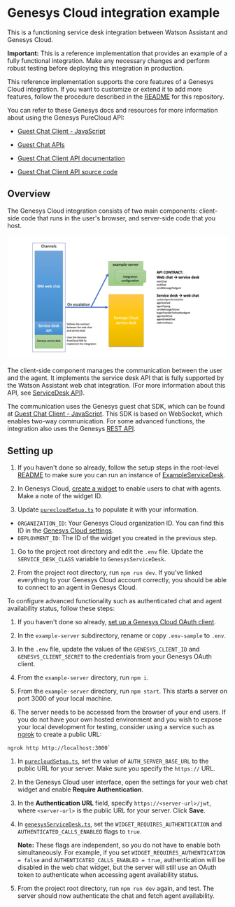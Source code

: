 # Genesys Cloud integration example

This is a functioning service desk integration between Watson Assistant and Genesys Cloud.

**Important:**  This is a reference implementation that provides an example of a fully functional integration. Make any necessary changes and perform robust testing before deploying this integration in production.

This reference implementation supports the core features of a Genesys Cloud integration. If you want to customize or extend it to add more features, follow the procedure described in the [README](../../../README.md) for this repository.

  You can refer to these Genesys docs and resources for more information about using the Genesys PureCloud API:

  - [Guest Chat Client - JavaScript](https://developer.mypurecloud.com/api/rest/client-libraries/javascript-guest/index.html)

  - [Guest Chat APIs](https://developer.mypurecloud.com/api/webchat/guestchat.html)

  - [Guest Chat Client API documentation](https://developer.mypurecloud.com/api/rest/client-libraries/javascript-guest/WebChatApi.html)

  - [Guest Chat Client API source code](https://github.com/MyPureCloud/purecloud-guest-chat-client-javascript/blob/9599e33609a87358671532b10e53fad24e592373/build/src/purecloud-guest-chat-client/api/WebChatApi.js)

## Overview

The Genesys Cloud integration consists of two main components: client-side code that runs in the user's browser, and server-side code that you host.

![Genesys Architecture Overview](./arch-overview.png)

The client-side component manages the communication between the user and the agent. It implements the service desk API that is fully supported by the Watson Assistant web chat integration. (For more information about this API, see [ServiceDesk API](https://github.com/watson-developer-cloud/assistant-web-chat-service-desk-starter/blob/main/docs/API.md)).

The communication uses the Genesys guest chat SDK, which can be found at [Guest Chat Client - JavaScript](https://developer.mypurecloud.com/api/rest/client-libraries/javascript-guest/index.html). This SDK is based on WebSocket, which enables two-way communication. For some advanced functions, the integration also uses the Genesys [REST API](https://developer.mypurecloud.com.au/api/rest/v2/).

## Setting up

1. If you haven't done so already, follow the setup steps in the root-level [README](../../../README.md) to make sure you can run an instance of [ExampleServiceDesk](../../serviceDesks/exampleServiceDesk.ts).

1. In Genesys Cloud, [create a widget](https://help.mypurecloud.com/articles/create-a-widget-for-web-chat/) to enable users to chat with agents. Make a note of the widget ID.

1. Update [`purecloudSetup.ts`](../../serviceDesks/genesys/purecloudSetup.ts) to populate it with your information.

  - `ORGANIZATION_ID`: Your Genesys Cloud organization ID. You can find this ID in the [Genesys Cloud settings](https://help.mypurecloud.com/faq/how-do-i-find-my-organization-id/).
  - `DEPLOYMENT_ID`: The ID of the widget you created in the previous step.

1. Go to the project root directory and edit the `.env` file. Update the `SERVICE_DESK_CLASS` variable to `GenesysServiceDesk`.

1. From the project root directory, run `npm run dev`. If you've linked everything to your Genesys Cloud account correctly, you should be able to connect to an agent in Genesys Cloud.

To configure advanced functionality such as authenticated chat and agent availability status, follow these steps:

1. If you haven't done so already, [set up a Genesys Cloud OAuth client](https://help.mypurecloud.com/articles/create-an-oauth-client/).

1. In the `example-server` subdirectory, rename or copy `.env-sample` to `.env`.

1. In the `.env` file, update the values of the `GENESYS_CLIENT_ID` and `GENESYS_CLIENT_SECRET` to the credentials from your Genesys OAuth client.

1. From the `example-server` directory, run `npm i`.

1. From the `example-server` directory, run `npm start`. This starts a server on port 3000 of your local machine.

1. The server needs to be accessed from the browser of your end users. If you do not have your own hosted environment and you wish to expose your local development for testing, consider using a service such as [ngrok](https://ngrok.com/) to create a public URL:

  ```
  ngrok http http://localhost:3000`
  ```

1. In [`purecloudSetup.ts`](../../serviceDesks/genesys/purecloudSetup.ts), set the value of `AUTH_SERVER_BASE_URL` to the public URL for your server. Make sure you specify the `https://` URL.

1. In the Genesys Cloud user interface, open the settings for your web chat widget and enable **Require Authentication**.

1. In the **Authentication URL** field, specify `https://<server-url>/jwt`, where `<server-url>` is the public URL for your server. Click **Save**.

1. In [`genesysServiceDesk.ts`](../../serviceDesks/genesys/genesysServiceDesk.ts), set the `WIDGET_REQUIRES_AUTHENTICATION` and `AUTHENTICATED_CALLS_ENABLED` flags to `true`.

    **Note:** These flags are independent, so you do not have to enable both simultaneously. For example, if you set `WIDGET_REQUIRES_AUTHENTICATION = false` and `AUTHENTICATED_CALLS_ENABLED = true`, authentication will be disabled in the web chat widget, but the server will still use an OAuth token to authenticate when accessing agent availability status.

1. From the project root directory, run `npm run dev` again, and test. The server should now authenticate the chat and fetch agent availability.
